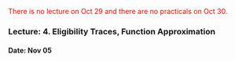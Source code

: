 <span style="color: red">There is no lecture on Oct 29 and there are no practicals on Oct 30.</span>

### Lecture: 4. Eligibility Traces, Function Approximation
#### Date: Nov 05
